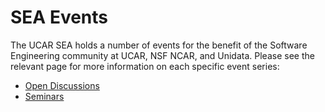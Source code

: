 # SEA Events

The UCAR SEA holds a number of events for the benefit of the Software
Engineering community at UCAR, NSF NCAR, and Unidata. Please see the relevant
page for more information on each specific event series:

* [Open Discussions](discussions.md)
* [Seminars](seminars.md)

